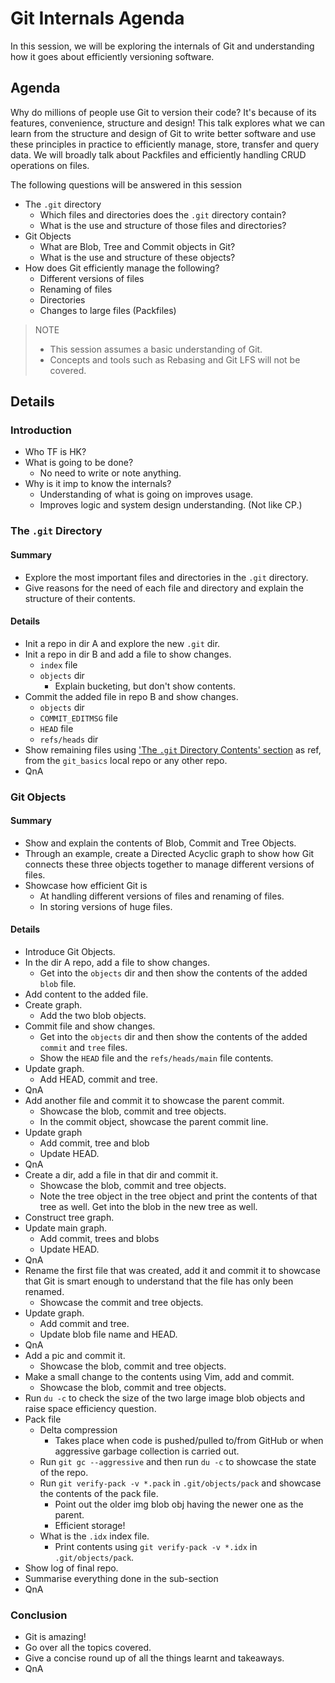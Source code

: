 # Git Internals Agenda

In this session, we will be exploring the internals of Git and understanding how it goes about efficiently versioning software.

## Agenda

Why do millions of people use Git to version their code? It's because of its features, convenience, structure and design! This talk explores what we can learn from the structure and design of Git to write better software and use these principles in practice to efficiently manage, store, transfer and query data. We will broadly talk about Packfiles and efficiently handling CRUD operations on files.

The following questions will be answered in this session

-   The `.git` directory
    -   Which files and directories does the `.git` directory contain?
    -   What is the use and structure of those files and directories?
-   Git Objects
    -   What are Blob, Tree and Commit objects in Git?
    -   What is the use and structure of these objects?
-   How does Git efficiently manage the following?
    -   Different versions of files
    -   Renaming of files
    -   Directories
    -   Changes to large files (Packfiles)

> NOTE
>
> -   This session assumes a basic understanding of Git.
> -   Concepts and tools such as Rebasing and Git LFS will not be covered.

## Details

### Introduction

-   Who TF is HK?
-   What is going to be done?
    -   No need to write or note anything.
-   Why is it imp to know the internals?
    -   Understanding of what is going on improves usage.
    -   Improves logic and system design understanding. (Not like CP.)

### The `.git` Directory

#### Summary

-   Explore the most important files and directories in the `.git` directory.
-   Give reasons for the need of each file and directory and explain the structure of their contents.

#### Details

-   Init a repo in dir A and explore the new `.git` dir.
-   Init a repo in dir B and add a file to show changes.
    -   `index` file
    -   `objects` dir
        -   Explain bucketing, but don't show contents.
-   Commit the added file in repo B and show changes.
    -   `objects` dir
    -   `COMMIT_EDITMSG` file
    -   `HEAD` file
    -   `refs/heads` dir
-   Show remaining files using ['The `.git` Directory Contents' section](https://harshkapadia2.github.io/git_basics/#_the_git_directory_contents) as ref, from the `git_basics` local repo or any other repo.
-   QnA

### Git Objects

#### Summary

-   Show and explain the contents of Blob, Commit and Tree Objects.
-   Through an example, create a Directed Acyclic graph to show how Git connects these three objects together to manage different versions of files.
-   Showcase how efficient Git is
    -   At handling different versions of files and renaming of files.
    -   In storing versions of huge files.

#### Details

-   Introduce Git Objects.
-   In the dir A repo, add a file to show changes.
    -   Get into the `objects` dir and then show the contents of the added `blob` file.
-   Add content to the added file.
-   Create graph.
    -   Add the two blob objects.
-   Commit file and show changes.
    -   Get into the `objects` dir and then show the contents of the added `commit` and `tree` files.
    -   Show the `HEAD` file and the `refs/heads/main` file contents.
-   Update graph.
    -   Add HEAD, commit and tree.
-   QnA
-   Add another file and commit it to showcase the parent commit.
    -   Showcase the blob, commit and tree objects.
    -   In the commit object, showcase the parent commit line.
-   Update graph
    -   Add commit, tree and blob
    -   Update HEAD.
-   QnA
-   Create a dir, add a file in that dir and commit it.
    -   Showcase the blob, commit and tree objects.
    -   Note the tree object in the tree object and print the contents of that tree as well. Get into the blob in the new tree as well.
-   Construct tree graph.
-   Update main graph.
    -   Add commit, trees and blobs
    -   Update HEAD.
-   QnA
-   Rename the first file that was created, add it and commit it to showcase that Git is smart enough to understand that the file has only been renamed.
    -   Showcase the commit and tree objects.
-   Update graph.
    -   Add commit and tree.
    -   Update blob file name and HEAD.
-   QnA
-   Add a pic and commit it.
    -   Showcase the blob, commit and tree objects.
-   Make a small change to the contents using Vim, add and commit.
    -   Showcase the blob, commit and tree objects.
-   Run `du -c` to check the size of the two large image blob objects and raise space efficiency question.
-   Pack file
    -   Delta compression
        -   Takes place when code is pushed/pulled to/from GitHub or when aggressive garbage collection is carried out.
    -   Run `git gc --aggressive` and then run `du -c` to showcase the state of the repo.
    -   Run `git verify-pack -v *.pack` in `.git/objects/pack` and showcase the contents of the pack file.
        -   Point out the older img blob obj having the newer one as the parent.
        -   Efficient storage!
    -   What is the `.idx` index file.
        -   Print contents using `git verify-pack -v *.idx` in `.git/objects/pack`.
-   Show log of final repo.
-   Summarise everything done in the sub-section
-   QnA

### Conclusion

-   Git is amazing!
-   Go over all the topics covered.
-   Give a concise round up of all the things learnt and takeaways.
-   QnA
